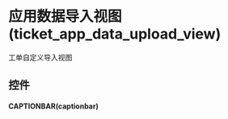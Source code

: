 # 应用数据导入视图(ticket_app_data_upload_view)  <!-- {docsify-ignore-all} -->


工单自定义导入视图



## 控件
#### CAPTIONBAR(captionbar)


<script>
 const { createApp } = Vue
  createApp({
    data() {
      return {

      }
    }
  }).use(ElementPlus).mount('#app')
</script>